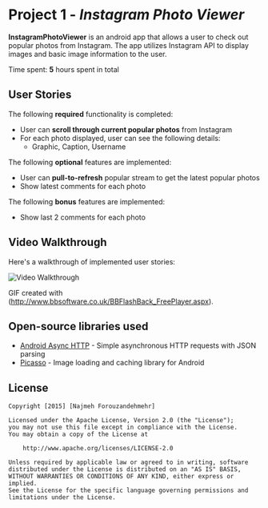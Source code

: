 # Project 1 - *Instagram Photo Viewer*

**InstagramPhotoViewer** is an android app that allows a user to check out popular photos from Instagram. The app utilizes Instagram API to display images and basic image information to the user.

Time spent: **5** hours spent in total

## User Stories

The following **required** functionality is completed:

*  User can **scroll through current popular photos** from Instagram
* For each photo displayed, user can see the following details:
  *  Graphic, Caption, Username
  

The following **optional** features are implemented:

*  User can **pull-to-refresh** popular stream to get the latest popular photos
*  Show latest comments for each photo

The following **bonus** features are implemented:

*  Show last 2 comments for each photo




## Video Walkthrough 

Here's a walkthrough of implemented user stories:

<img src='http://i.imgur.com/BaiLe1H.gif' title='Video Walkthrough' width='' alt='Video Walkthrough' />

GIF created with (http://www.bbsoftware.co.uk/BBFlashBack_FreePlayer.aspx).



## Open-source libraries used

- [Android Async HTTP](https://github.com/loopj/android-async-http) - Simple asynchronous HTTP requests with JSON parsing
- [Picasso](http://square.github.io/picasso/) - Image loading and caching library for Android

## License

    Copyright [2015] [Najmeh Forouzandehmehr]

    Licensed under the Apache License, Version 2.0 (the "License");
    you may not use this file except in compliance with the License.
    You may obtain a copy of the License at

        http://www.apache.org/licenses/LICENSE-2.0

    Unless required by applicable law or agreed to in writing, software
    distributed under the License is distributed on an "AS IS" BASIS,
    WITHOUT WARRANTIES OR CONDITIONS OF ANY KIND, either express or implied.
    See the License for the specific language governing permissions and
    limitations under the License.
